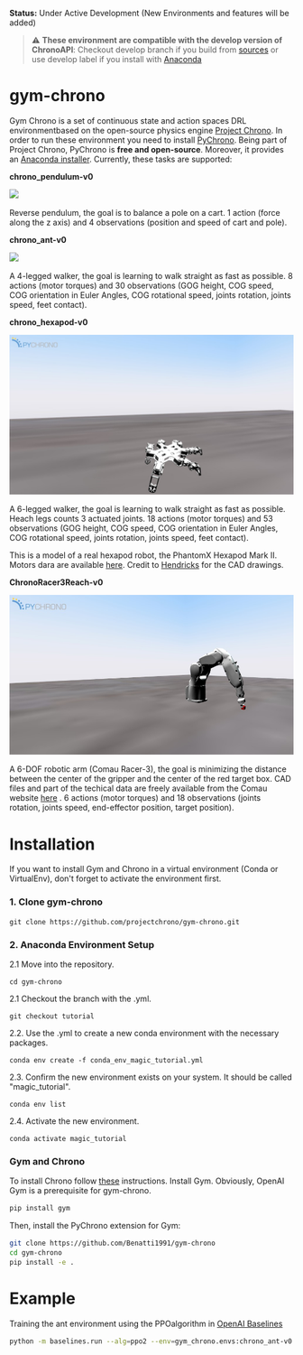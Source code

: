 **Status:** Under Active Development (New Environments and features will be added)
> :warning: **These environment are compatible with the develop version of ChronoAPI**: Checkout develop branch if you build from [sources](https://github.com/projectchrono/chrono) or use develop label if you install with [Anaconda](https://anaconda.org/projectchrono/pychrono)
# gym-chrono

Gym Chrono is a set of continuous state and action spaces DRL environmentbased on the open-source physics engine [Project Chrono](https://projectchrono.org/). 
In order to run these environment you need to install [PyChrono](https://projectchrono.org/pychrono/). 
Being part of Project Chrono, PyChrono is **free and open-source**. Moreover, it provides an [Anaconda installer](https://anaconda.org/projectchrono/pychrono).
Currently, these tasks are supported:

**chrono_pendulum-v0** 


![](http://projectchrono.org/assets/manual/Tutorial_tensorflow_pendulum.jpg)

Reverse pendulum, the goal is to balance a pole on a cart.  1 action (force along the z axis) and 4 observations (position and speed of cart and pole).

**chrono_ant-v0** 


![](http://projectchrono.org/assets/manual/Tutorial_tensorflow_ant.jpg)

A 4-legged walker, the goal is learning to walk straight as fast as possible. 8 actions (motor torques) and 30 observations (GOG height, COG speed, COG orientation in Euler Angles, COG rotational speed, joints rotation, joints speed, feet contact).

**chrono_hexapod-v0** 


![](https://github.com/projectchrono/chrono-web-assets/blob/master/Images/Hexapod.jpg)

A 6-legged walker, the goal is learning to walk straight as fast as possible. Heach legs counts 3 actuated joints.
18 actions (motor torques) and 53 observations (GOG height, COG speed, COG orientation in Euler Angles, COG rotational speed, joints rotation, joints speed, feet contact).

This is a model of a real hexapod robot, the PhantomX Hexapod Mark II. Motors dara are available [here](https://trossenrobotics.com/dynamixel-ax-12-robot-actuator.aspx). Credit to [Hendricks](https://grabcad.com/hendricks-1) for the CAD drawings.

**ChronoRacer3Reach-v0** 


![](https://github.com/projectchrono/chrono-web-assets/blob/master/Images/Comau.jpg)

A 6-DOF robotic arm (Comau Racer-3), the goal is minimizing the distance between the center of the gripper and the center of the red target box. CAD files and part of the techical data are freely available from the Comau website [here](https://www.comau.com/IT/le-nostre-competenze/robotics/robot-team/racer-3-063) .
6 actions (motor torques) and 18 observations (joints rotation, joints speed, end-effector position, target position).

# Installation
If you want to install Gym and Chrono in a virtual environment (Conda or VirtualEnv), don't forget to activate the environment first.
### 1. Clone gym-chrono
```
git clone https://github.com/projectchrono/gym-chrono.git
```

### 2. Anaconda Environment Setup
2.1 Move into the repository.
```
cd gym-chrono
```

2.1 Checkout the branch with the .yml.
```
git checkout tutorial
```

2.2. Use the .yml to create a new conda environment with the necessary packages.
```
conda env create -f conda_env_magic_tutorial.yml
```
2.3. Confirm the new environment exists on your system. It should be called "magic_tutorial".
```
conda env list
```
2.4. Activate the new environment.
```
conda activate magic_tutorial
```

### Gym and Chrono
To install Chrono follow [these](http://api.projectchrono.org/development/pychrono_installation.html) instructions. 
Install Gym. Obviously, OpenAI Gym is a prerequisite for gym-chrono. 
```bash
pip install gym
```
Then, install the PyChrono extension for Gym:
```bash
git clone https://github.com/Benatti1991/gym-chrono
cd gym-chrono
pip install -e .
```

# Example
Training the ant environment using the PPOalgorithm in [OpenAI Baselines](https://github.com/openai/baselines)
```bash
python -m baselines.run --alg=ppo2 --env=gym_chrono.envs:chrono_ant-v0 --network=mlp --num_timesteps=2e7 --ent_coef=0.1 --num_hidden=32 --num_layers=3 --value_network=copy
```


